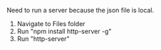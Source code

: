 Need to run a server because the json file is local.

1. Navigate to Files folder
2. Run "npm install http-server -g"
3. Run "http-server"
